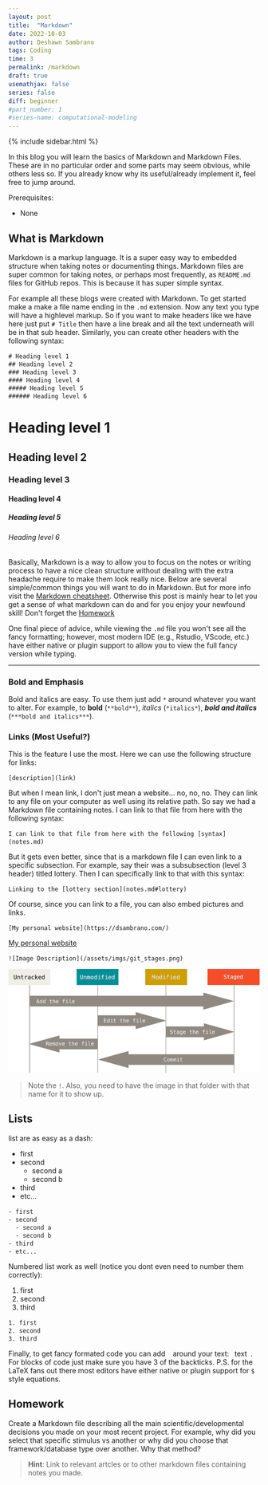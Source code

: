 ```yaml
---
layout: post
title:  "Markdown"
date: 2022-10-03
author: Deshawn Sambrano
tags: Coding
time: 3
permalink: /markdown
draft: true
usemathjax: false
series: false
diff: beginner
#part_number: 1
#series-name: computational-modeling
---
```



{% include sidebar.html %}

<section class="takeaways">

In this blog you will learn the basics of Markdown and Markdown Files. 
These are in no particular order and some parts may seem obvious, while others less so. 
If you already know why its useful/already implement it, feel free to jump around. 

Prerequisites:
- None

</section>

## What is Markdown

<!-- excerpt-start -->

Markdown is a markup language. 
It is a super easy way to embedded structure when taking notes or documenting things. 
Markdown files are super common for taking notes, or perhaps most frequently, as `README.md` files for GitHub repos.
This is because it has super simple syntax. 

For example all these blogs were created with Markdown. 
To get started make a make a file name ending in <!-- excerpt-end -->the `.md` extension. 
Now any text you type will have a highlevel markup. 
So if you want to make headers like we have here just put `# Title` then have a line break and all  the text underneath will be in that sub header. 
Similarly, you can create other headers with the following syntax:

```
# Heading level 1
## Heading level 2
### Heading level 3
#### Heading level 4
##### Heading level 5
###### Heading level 6
```

# Heading level 1
## Heading level 2
### Heading level 3
#### Heading level 4
##### Heading level 5
###### Heading level 6

Basically, Markdown is a way to allow you to focus on the notes or writing process to have a nice clean structure without dealing with the extra headache require to make them look really nice. 
Below are several simple/common things you will want to do in Markdown. 
But for more info visit the [Markdown cheatsheet](https://www.markdownguide.org/basic-syntax). 
Otherwise this post is mainly hear to let you get a sense of what markdown can do and for you enjoy your newfound skill! Don't forget the [Homework](markdown.md#homework)

One final piece of advice, while viewing the `.md` file you won't see all the fancy formatting; however, most modern IDE (e.g., Rstudio, VScode, etc.) have either native or plugin support to allow you to view the full fancy version while typing.

__________________
### Bold and Emphasis
Bold and italics are easy. To use them just add `*` around whatever you want to alter. For example, to **bold** (`**bold**`), *italics* (`*italics*`), ***bold and italics*** (`***bold and italics***`).

### Links (Most Useful?)
This is the feature I use the most. 
Here we can use the following structure for links:

```
[description](link)
```

But when I mean link, I don't just mean a website... no, no, no. 
They can link to any file on your computer as well using its relative path. 
So say we had a Markdown file containing notes. 
I can link to that file from here with the following syntax:

```
I can link to that file from here with the following [syntax](notes.md)
```

But it gets even better, since that is a markdown file I can even link to a specific subsection. 
For example, say their was a subsubsection (level 3 header) titled lottery. 
Then I can specifically link to that with this syntax:

```
Linking to the [lottery section](notes.md#lottery)
```

Of course, since you can link to a file, you can also embed pictures and links.

```
[My personal website](https://dsambrano.com/)
```
[My personal website](https://dsambrano.com/)

```
![Image Description](/assets/imgs/git_stages.png)
```
![Image Description](/assets/imgs/git_stages.png)
> Note the `!`. Also, you need to have the image in that folder with that name for it to show up. 


## Lists
list are as easy as a dash:
- first 
- second
  - second a
  - second b
- third 
- etc...
  
```
- first 
- second
  - second a
  - second b
- third 
- etc...
```

Numbered list work as well (notice you dont even need to number them correctly):
1. first
1. second
1. third

```
1. first
2. second
3. third
```

Finally, to get fancy formated code you can add ` ` around your text:
` `text` `. For blocks of code just make sure you have 3 of the backticks.
P.S. for the LaTeX fans out there most editors have either native or plugin support for `$` style equations.


## Homework

Create a Markdown file describing all the main scientific/developmental decisions you made on your most recent project. 
For example, why did you select that specific stimulus vs another or why did you choose that framework/database type over another. Why that method?
> **Hint**: Link to relevant artcles or to other markdown files containing notes you made.
